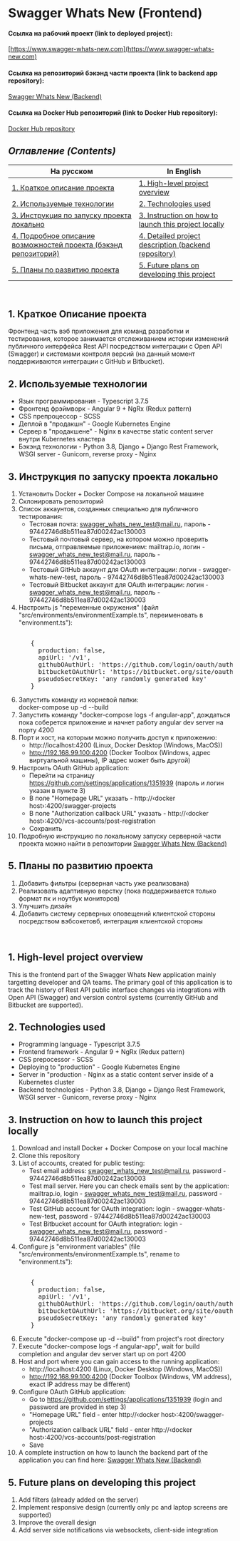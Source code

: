 # Swagger Whats New (Frontend)

#### Ссылка на рабочий проект (link to deployed project): 
[https://www.swagger-whats-new.com](https://www.swagger-whats-new.com)

#### Ссылка на репозиторий бэкэнд части проекта (link to backend app repository): 
[Swagger Whats New (Backend)](https://github.com/pianoyeg94/swagger_whats_new_backend)

#### Ссылка на Docker Hub репозиторий (link to Docker Hub repository): 
[Docker Hub repository](https://hub.docker.com/repository/docker/pianoyeg94/swagger_whats_new_frontend)
<br />

## *Оглавление (Contents)*
| На русском                                                                               | In English                                                                    |
| ---------------------------------------------------------------------------------------- | ----------------------------------------------------------------------------- |
| [1. Краткое описание проекта](#short-description-rus)                                    | [1. High-level project overview](#short-description-eng)                      |
| [2. Используемые технологии](#used-tech-rus)                                             | [2. Technologies used](#used-tech-eng)                                        |
| [3. Инструкция по запуску проекта локально](#instruction-rus)                            | [3. Instruction on how to launch this project locally](#instruction-eng)      |
| [4. Подробное описание возможностей проекта (бэкэнд репозиторий)](https://github.com/pianoyeg94/swagger_whats_new_backend#long-description-rus) | [4. Detailed project description (backend repository)](https://github.com/pianoyeg94/swagger_whats_new_backend#long-description-eng) |
| [5. Планы по развитию проекта](#future-plans-rus)                                        | [5. Future plans on developing this project](#future-plans-eng)               |
<br />

## <a name="short-description-rus">1. Краткое Описание проекта</a>
Фронтенд часть вэб приложения для команд разработки и тестирования, 
которое занимается отслеживанием истории изменений публичного интерфейса Rest API 
посредством интеграции с Open API (Swagger) и системами контроля версий 
(на данный момент поддерживаются интеграции с GitHub и Bitbucket).
<br />

## <a name="used-tech-rus">2. Используемые технологии</a>
 * Язык программирования - Typescript 3.7.5
 * Фронтенд фрэймворк - Angular 9 + NgRx (Redux pattern)
 * CSS препроцессор - SCSS
 * Деплой в "продакшн" - Google Kubernetes Engine
 * Сервер в "продакшене" - Nginx в качестве static content server внутри Kubernetes кластера
 * Бэкэнд технологии - Python 3.8, Django + Django Rest Framework, WSGI server - Gunicorn, reverse proxy - Nginx

## <a name="instruction-rus">3. Инструкция по запуску проекта локально</a>
1) Установить Docker + Docker Compose на локальной машине
2) Склонировать репозиторий
3) Список аккаунтов, созданных специально для публичного тестирования:
   - Тестовая почта: swagger_whats_new_test@mail.ru, пароль - 97442746d8b511ea87d00242ac130003
   - Тестовый почтовый сервер, на котором можно проверить письма, отправляемые приложением: mailtrap.io, логин - swagger_whats_new_test@mail.ru, 
     пароль - 97442746d8b511ea87d00242ac130003
   - Тестовый GitHub аккаунт для OAuth интеграции: логин - swagger-whats-new-test, пароль - 97442746d8b511ea87d00242ac130003
   - Тестовый Bitbucket аккаунт для OAuth интеграции: логин - swagger_whats_new_test@mail.ru, пароль - 97442746d8b511ea87d00242ac130003
4) Настроить js "переменные окружения" (файл "src/environments/environmentExample.ts", переименовать в "environment.ts"):
<pre>   
      {
        production: false,
        apiUrl: '<server host>/v1',
        githubOAuthUrl: 'https://github.com/login/oauth/authorize?client_id=16c0295bd6dea56dca7c&scope=admin:repo_hook',
        bitbucketOAuthUrl: 'https://bitbucket.org/site/oauth2/authorize?client_id=K38gWzR46jPa5hwYkz&response_type=code',
        pseudoSecretKey: 'any randomly generated key'
      } 
</pre>      
6) Запустить команду из корневой папки: \
   docker-compose up -d --build
7) Запустить команду "docker-compose logs -f angular-app", дождаться пока соберется приложение и начнет работу angular dev server на порту 4200
8) Порт и хост, на которым можно получить доступ к приложению:
    - http://localhost:4200 (Linux, Docker Desktop (Windows, MacOS))
    - http://192.168.99.100:4200 (Docker Toolbox (Windows, адрес виртуальной машины), IP адрес может быть другой)
9) Настроить OAuth GitHub application:    
    - Перейти на страницу https://github.com/settings/applications/1351939 (пароль и логин указан в пункте 3)
    - В поле "Homepage URL" указать - http://&#8249;docker host&#8250;:4200/swagger-projects
    - В поле "Authorization callback URL" указать - http://&#8249;docker host&#8250;:4200/vcs-accounts/post-registration
    - Сохранить
10) Подробную инструкцию по локальному запуску серверной части проекта можно найти в репозитории [Swagger Whats New (Backend)](https://github.com/pianoyeg94/swagger_whats_new_backend)

## <a name="future-plans-rus">5. Планы по развитию проекта</a>
 1) Добавить фильтры (серверная часть уже реализована) 
 2) Реализовать адаптивную верстку (пока поддерживается только формат пк и ноутбук мониторов)
 3) Улучшить дизайн
 4) Добавить систему серверных оповещений клиентской стороны посредством вэбсокетовб, интеграция клиентской стороны
<br />

## <a name="short-description-eng">1. High-level project overview</a>
This is the frontend part of the Swagger Whats New application mainly targetting developer and QA teams. 
The primary goal of this application is to track the history of Rest API public interface changes 
via integrations with Open API (Swagger) and version control systems 
(currently GitHub and Bitbucket are supported).
<br />

## <a name="used-tech-eng">2. Technologies used</a>
 * Programming language - Typescript 3.7.5
 * Frontend framework - Angular 9 + NgRx (Redux pattern)
 * CSS prepocessor - SCSS
 * Deploying to "production" - Google Kubernetes Engine
 * Server in "production - Nginx  as a static content server inside of a Kubernetes cluster
 * Backend technologies - Python 3.8, Django + Django Rest Framework, WSGI server - Gunicorn, reverse proxy - Nginx

## <a name="instruction-eng">3. Instruction on how to launch this project locally</a>
1) Download and install Docker + Docker Compose on your local machine
2) Clone this repository
3) List of accounts, created for public testing:
   - Test email address: swagger_whats_new_test@mail.ru, password - 97442746d8b511ea87d00242ac130003
   - Test mail server. Here you can check emails sent by the application: mailtrap.io, login - swagger_whats_new_test@mail.ru, password - 97442746d8b511ea87d00242ac130003
   - Test GitHub account for OAuth integration: login - swagger-whats-new-test, password - 97442746d8b511ea87d00242ac130003
   - Test Bitbucket account for OAuth integration: login - swagger_whats_new_test@mail.ru, password - 97442746d8b511ea87d00242ac130003
4) Configure js "environment variables" (file "src/environments/environmentExample.ts", rename to "environment.ts"):
<pre> 
      {
        production: false,
        apiUrl: '<server host>/v1',
        githubOAuthUrl: 'https://github.com/login/oauth/authorize?client_id=16c0295bd6dea56dca7c&scope=admin:repo_hook',
        bitbucketOAuthUrl: 'https://bitbucket.org/site/oauth2/authorize?client_id=K38gWzR46jPa5hwYkz&response_type=code',
        pseudoSecretKey: 'any randomly generated key'
      } 
</pre>   
6) Execute "docker-compose up -d --build"  from project's root directory
7) Execute "docker-compose logs -f angular-app", wait for build completion and angular dev server start up on port 4200
8) Host and port where you can gain access to the running application:
    - http://localhost:4200 (Linux, Docker Desktop (Windows, MacOS))
    - http://192.168.99.100:4200 (Docker Toolbox (Windows, VM address), exact IP address may be different)
9) Configure OAuth GitHub application:    
    - Go to https://github.com/settings/applications/1351939 (login and password are provided in step 3)
    - "Homepage URL" field - enter http://&#8249;docker host&#8250;:4200/swagger-projects
    - "Authorization callback URL" field - enter http://&#8249;docker host&#8250;:4200/vcs-accounts/post-registration
    - Save
10) A complete instruction on how to launch the backend part of the application you can find here: [Swagger Whats New (Backend)](https://github.com/pianoyeg94/swagger_whats_new_backend)

## <a name="future-plans-eng">5. Future plans on developing this project</a>
1) Add filters (already added on the server) 
2) Implement responsive design (currently only pc and laptop screens are supported)
3) Improve the overall design
4) Add server side notifications via websockets, client-side integration
